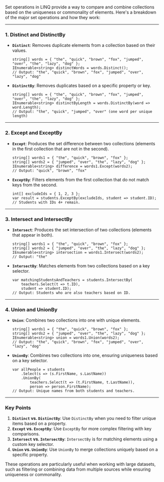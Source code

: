 Set operations in LINQ provide a way to compare and combine collections based on the uniqueness or commonality of
elements. Here's a breakdown of the major set operations and how they work:

---

### **1\. Distinct and DistinctBy**

- **`Distinct`**: Removes duplicate elements from a collection based on their values.

  ```
  string[] words = { "the", "quick", "brown", "fox", "jumped", "over", "the", "lazy", "dog" };
  IEnumerable<string> distinctWords = words.Distinct();
  // Output: "the", "quick", "brown", "fox", "jumped", "over", "lazy", "dog"

  ```

- **`DistinctBy`**: Removes duplicates based on a specific property or key.

  ```
  string[] words = { "the", "quick", "brown", "fox", "jumped", "over", "the", "lazy", "dog" };
  IEnumerable<string> distinctByLength = words.DistinctBy(word => word.Length);
  // Output: "the", "quick", "jumped", "over" (one word per unique length)

  ```

---

### **2\. Except and ExceptBy**

- **`Except`**: Produces the set difference between two collections (elements in the first collection that are not in
  the second).

  ```
  string[] words1 = { "the", "quick", "brown", "fox" };
  string[] words2 = { "jumped", "over", "the", "lazy", "dog" };
  IEnumerable<string> difference = words1.Except(words2);
  // Output: "quick", "brown", "fox"

  ```

- **`ExceptBy`**: Filters elements from the first collection that do not match keys from the second.

  ```
  int[] excludeIds = { 1, 2, 3 };
  var result = students.ExceptBy(excludeIds, student => student.ID);
  // Students with IDs 4+ remain.

  ```

---

### **3\. Intersect and IntersectBy**

- **`Intersect`**: Produces the set intersection of two collections (elements that appear in both).

  ```
  string[] words1 = { "the", "quick", "brown", "fox" };
  string[] words2 = { "jumped", "over", "the", "lazy", "dog" };
  IEnumerable<string> intersection = words1.Intersect(words2);
  // Output: "the"

  ```

- **`IntersectBy`**: Matches elements from two collections based on a key selector.

  ```
  var matchingStudentsAndTeachers = students.IntersectBy(
      teachers.Select(t => t.ID),
      student => student.ID);
  // Output: Students who are also teachers based on ID.

  ```

---

### **4\. Union and UnionBy**

- **`Union`**: Combines two collections into one with unique elements.

  ```
  string[] words1 = { "the", "quick", "brown", "fox" };
  string[] words2 = { "jumped", "over", "the", "lazy", "dog" };
  IEnumerable<string> union = words1.Union(words2);
  // Output: "the", "quick", "brown", "fox", "jumped", "over", "lazy", "dog"

  ```

- **`UnionBy`**: Combines two collections into one, ensuring uniqueness based on a key selector.

  ```
  var allPeople = students
      .Select(s => (s.FirstName, s.LastName))
      .UnionBy(
          teachers.Select(t => (t.FirstName, t.LastName)),
          person => person.FirstName);
  // Output: Unique names from both students and teachers.

  ```

---

### **Key Points**

1.  **`Distinct` vs. `DistinctBy`**: Use `DistinctBy` when you need to filter unique items based on a property.
2.  **`Except` vs. `ExceptBy`**: Use `ExceptBy` for more complex filtering with key comparisons.
3.  **`Intersect` vs. `IntersectBy`**: `IntersectBy` is for matching elements using a custom key selector.
4.  **`Union` vs. `UnionBy`**: Use `UnionBy` to merge collections uniquely based on a specific property.

These operations are particularly useful when working with large datasets, such as filtering or combining data from
multiple sources while ensuring uniqueness or commonality.
